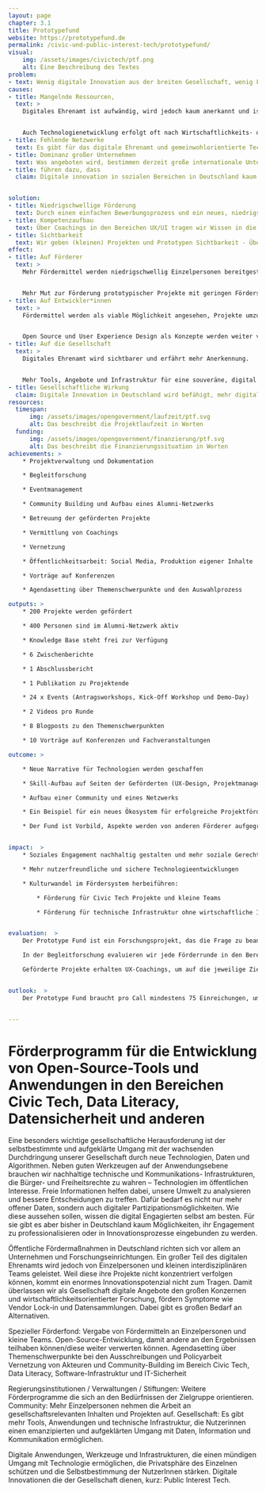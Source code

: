 ```yaml
---
layout: page
chapter: 3.1
title: Prototypefund
website: https://prototypefund.de
permalink: /civic-und-public-interest-tech/prototypefund/
visual:
    img: /assets/images/civictech/ptf.png
    alt: Eine Beschreibung des Textes
problem:
- text: Wenig digitale Innovation aus der breiten Gesellschaft, wenig Funding für Technologien mit Gemeinwohlansatz.
causes:
- title: Mangelnde Ressourcen,
  text: >
    Digitales Ehrenamt ist aufwändig, wird jedoch kaum anerkannt und ist auf gängingem Wege nicht finanzierbar.


    Auch Technologienetwicklung erfolgt oft nach Wirtschaftlichkeits- oder Datenverwerbarkeitsgesichtspunkten.
- title: Fehlende Netzwerke
  text: Es gibt für das digitale Ehrenamt und gemeinwohlorientierte Technologieentwicklung kaum Netzwerke, die sich für eine Verbesserung der Situation einsetzen können.
- title: Dominanz großer Unternehmen
  text: Was angeboten wird, bestimmen derzeit große internationale Unternehmen oder Kapitalgeber. Das Wissen darüber, was benötigt wird und skaliert, liegt bei der Gesellschaft, wird aber nicht abgerufen.
- title: führen dazu, dass
  claim: Digitale innovation in sozialen Bereichen in Deutschland kaum stattfindet und viele Technologien/Werkzeuge in den “Überwachungskapitalismus” eingebunden sind und somit keine nachhaltigen und sicheren alternativen Infrastrukturen bestehen.


solution:
- title: Niedrigschwellige Förderung
  text: Durch einen einfachen Bewerbungsprozess und ein neues, niedrigschwelliges Förderverfahren zeigen wir, dass die Förderung von digitalen Innovationen aus der Gesellschaft möglich ist.
- title: Kompetenzaufbau
  text: Über Coachings in den Bereichen UX/UI tragen wir Wissen in die Open-Source-Community, die auch bei der Umsetzung weiterer Projekte helfen kann.
- title: Sichtbarkeit
  text: Wir geben (kleinen) Projekten und Prototypen Sichtbarkeit - Über unsere Webseite, Medien, Konferenzen und andere Veranstaltungen sowie aktive Vernetzungsarbeit.
effect:
- title: Auf Förderer
  text: >
    Mehr Fördermittel werden niedrigschwellig Einzelpersonen bereitgestellt.


    Mehr Mut zur Förderung prototypischer Projekte mit geringen Fördersummen.
- title: Auf Entwickler*innen
  text: >
    Fördermittel werden als viable Möglichkeit angesehen, Projekte umzusetzen.


    Open Source und User Experience Design als Konzepte werden weiter verbreitet.
- title: Auf die Gesellschaft
  text: >
    Digitales Ehrenamt wird sichtbarer und erfährt mehr Anerkennung.


    Mehr Tools, Angebote und Infrastruktur für eine souveräne, digital handlungsfähige, informierte Gesellschaft
- title: Gesellschaftliche Wirkung
  claim: Digitale Innovation in Deutschland wird befähigt, mehr digitale Tools und sichere Infrastruktur werden für die Gesellschaft geschaffen.
resources:
  timespan:
      img: /assets/images/opengovernment/laufzeit/ptf.svg
      alt: Das beschreibt die Projektlaufzeit in Worten
  funding:
      img: /assets/images/opengovernment/finanzierung/ptf.svg
      alt: Das beschreibt die Finanzierungssituation in Worten
achievements: >
    * Projektverwaltung und Dokumentation

    * Begleitforschung

    * Eventmanagement

    * Community Building und Aufbau eines Alumni-Netzwerks

    * Betreuung der geförderten Projekte

    * Vermittlung von Coachings

    * Vernetzung

    * Öffentlichkeitsarbeit: Social Media, Produktion eigener Inhalte

    * Vorträge auf Konferenzen

    * Agendasetting über Themenschwerpunkte und den Auswahlprozess

outputs: >
    * 200 Projekte werden gefördert

    * 400 Personen sind im Alumni-Netzwerk aktiv

    * Knowledge Base steht frei zur Verfügung

    * 6 Zwischenberichte

    * 1 Abschlussbericht

    * 1 Publikation zu Projektende

    * 24 x Events (Antragsworkshops, Kick-Off Workshop und Demo-Day)

    * 2 Videos pro Runde

    * 8 Blogposts zu den Themenschwerpunkten

    * 10 Vorträge auf Konferenzen und Fachveranstaltungen

outcome: >

    * Neue Narrative für Technologien werden geschaffen

    * Skill-Aufbau auf Seiten der Geförderten (UX-Design, Projektmanagement etc.)

    * Aufbau einer Community und eines Netzwerks

    * Ein Beispiel für ein neues Ökosystem für erfolgreiche Projektförderung wird geschaffen

    * Der Fund ist Vorbild, Aspekte werden von anderen Förderer aufgegriffen


impact:  >
    * Soziales Engagement nachhaltig gestalten und mehr soziale Gerechtigkeit und Chancengleichheit bewirken

    * Mehr nutzerfreundliche und sichere Technologieentwicklungen

    * Kulturwandel im Fördersystem herbeiführen:

        * Förderung für Civic Tech Projekte und kleine Teams

        * Förderung für technische Infrastruktur ohne wirtschaftliche Interessen


evaluation:  >
    Der Prototype Fund ist ein Forschungsprojekt, das die Frage zu beantworten sucht, wie neue Zielgruppen für öffentliche Fördergelder erschlossen werden können, und wie die öffentlichen Fördermaßnahmen so angepasst werden können, dass sie für neue Zielgruppen auch viabel sind. Im Zuge der aktuellen Diskussion über Innovationsförderung sind Einzelpersonen und kleine Teams die Zielgruppe des Prototype Funds, für die es bisher keine niedrigschwellige öffentliche Förderung gibt. Der Prototype Fund richtet sich gezielt an Softwareentwickler\*innen und kleine, interdisziplinäre Teams, die gesellschaftliche Themen vorantreiben.

    In der Begleitforschung evaluieren wir jede Förderrunde in den Bereichen Outreach, Bewerbungs- und Bewertungsprozess sowie die Umsetzungsphase, und passen von Runde zu Runde die Modalitäten weiter an. Besonders hervorzuheben ist hier die Anhebung der Förderquote von 60% auf 95%, wodurch sich der notwendige Eigenanteil für die Projekte deutlich verringert hat.

    Geförderte Projekte erhalten UX-Coachings, um auf die jeweilige Zielgruppe angepasst und besser nutzbar zu werden. Die Coachings wurden von den geförderten Projekten durchweg positiv evaluiert. Zusätzlich dazu wollen wir nun auch Coachings in den Bereichen Kommunikation und Außendarstellung sowie Finanzen anbieten.


outlook:  >
    Der Prototype Fund braucht pro Call mindestens 75 Einreichungen, um fortgeführt zu werden. Mit Blick auf die bisherigen Einreichungszahlen ist das nicht zu befürchten. Aufgrund des großen Rückhalls in den ersten beiden Runden wurde das Projekt im Sommer 2017 um zwei Jahre und vier weitere Runden verlängert. Deshalb legen wir ein Augenmerk darauf, mit jedem Call neue Zielgruppen anzusprechen und das Feld der Einreichenden zu diversifizieren.


---
```



# Förderprogramm für die Entwicklung von Open-Source-Tools und Anwendungen in den Bereichen Civic Tech, Data Literacy, Datensicherheit und anderen

Eine besonders wichtige gesellschaftliche Herausforderung ist der selbstbestimmte und aufgeklärte Umgang mit der wachsenden Durchdringung unserer Gesellschaft durch neue Technologien, Daten und Algorithmen. Neben guten Werkzeugen auf der Anwendungsebene brauchen wir nachhaltige technische und Kommunikations- Infrastrukturen, die Bürger- und Freiheitsrechte zu wahren – Technologien im öffentlichen Interesse. Freie Informationen helfen dabei, unsere Umwelt zu analysieren und bessere Entscheidungen zu treffen. Dafür bedarf es nicht nur mehr offener Daten, sondern auch digitaler Partizipationsmöglichkeiten. Wie diese aussehen sollen, wissen die digital Engagierten selbst am besten. Für sie gibt es aber bisher in Deutschland kaum Möglichkeiten, ihr Engagement zu professionalisieren oder in Innovationsprozesse eingebunden zu werden.

Öffentliche Fördermaßnahmen in Deutschland richten sich vor allem an Unternehmen und Forschungseinrichtungen. Ein großer Teil des digitalen Ehrenamts wird jedoch von Einzelpersonen und kleinen interdisziplinären Teams geleistet. Weil diese ihre Projekte nicht konzentriert verfolgen können, kommt ein enormes Innovationspotenzial nicht zum Tragen. Damit überlassen wir als Gesellschaft digitale Angebote den großen Konzernen und wirtschaftlichkeitsorientierter Forschung, fördern Symptome wie Vendor Lock-in und Datensammlungen. Dabei gibt es großen  Bedarf an Alternativen.

Spezieller Förderfond: Vergabe von Fördermitteln an Einzelpersonen und kleine Teams.
Open-Source-Entwicklung, damit andere an den Ergebnissen teilhaben können/diese weiter verwerten können.
Agendasetting über Themenschwerpunkte bei den Ausschreibungen und Policyarbeit
Vernetzung von Akteuren  und Community-Building im Bereich Civic Tech, Data Literacy, Software-Infrastruktur  und IT-Sicherheit

Regierungsinstitutionen / Verwaltungen / Stiftungen:
Weitere Förderprogramme die sich an den Bedürfnissen der Zielgruppe orientieren.
Community:
Mehr Einzelpersonen nehmen die Arbeit an gesellschaftsrelevanten Inhalten und Projekten auf.
Gesellschaft:
Es gibt mehr Tools, Anwendungen und technische Infrastruktur, die Nutzerinnen einen emanzipierten und aufgeklärten Umgang mit Daten, Information und Kommunikation  ermöglichen.

Digitale Anwendungen, Werkzeuge und Infrastrukturen, die  einen mündigen Umgang mit Technologie ermöglichen, die Privatsphäre des Einzelnen schützen und die Selbstbestimmung der NutzerInnen stärken. Digitale Innovationen die der Gesellschaft dienen, kurz: Public Interest Tech.
